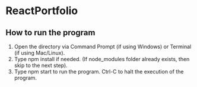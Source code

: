 # ReactPortfolio

## How to run the program
1. Open the directory via Command Prompt (if using Windows) or Terminal (if using Mac/Linux).
2. Type npm install if needed. (If node_modules folder already exists, then skip to the next step).
3. Type npm start to run the program. Ctrl-C to halt the execution of the program.
